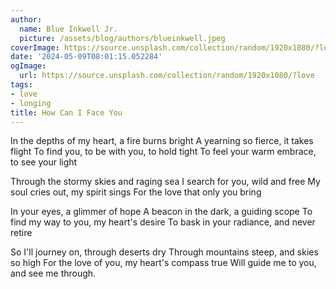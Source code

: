 ```yaml
---
author:
  name: Blue Inkwell Jr.
  picture: /assets/blog/authors/blueinkwell.jpeg
coverImage: https://source.unsplash.com/collection/random/1920x1080/?love
date: '2024-05-09T08:01:15.052284'
ogImage:
  url: https://source.unsplash.com/collection/random/1920x1080/?love
tags:
- love
- longing
title: How Can I Face You
---
```


In the depths of my heart, a fire burns bright
A yearning so fierce, it takes flight
To find you, to be with you, to hold tight
To feel your warm embrace, to see your light

Through the stormy skies and raging sea
I search for you, wild and free
My soul cries out, my spirit sings
For the love that only you bring

In your eyes, a glimmer of hope
A beacon in the dark, a guiding scope
To find my way to you, my heart's desire
To bask in your radiance, and never retire

So I'll journey on, through deserts dry
Through mountains steep, and skies so high
For the love of you, my heart's compass true
Will guide me to you, and see me through.
